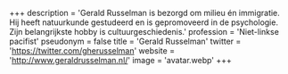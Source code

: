+++
description = 'Gerald Russelman is bezorgd om milieu én immigratie. Hij heeft natuurkunde gestudeerd en is gepromoveerd in de psychologie. Zijn belangrijkste hobby is cultuurgeschiedenis.'
profession = 'Niet-linkse pacifist'
pseudonym = false
title = 'Gerald Russelman'
twitter = 'https://twitter.com/gherusselman'
website = 'http://www.geraldrusselman.nl/'
image = 'avatar.webp'
+++
